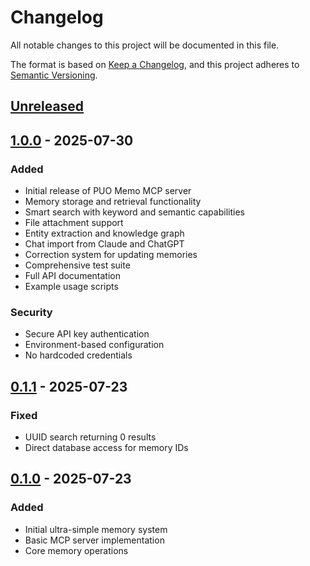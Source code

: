 # Changelog

All notable changes to this project will be documented in this file.

The format is based on [Keep a Changelog](https://keepachangelog.com/en/1.0.0/),
and this project adheres to [Semantic Versioning](https://semver.org/spec/v2.0.0.html).

## [Unreleased]

## [1.0.0] - 2025-07-30

### Added
- Initial release of PUO Memo MCP server
- Memory storage and retrieval functionality
- Smart search with keyword and semantic capabilities
- File attachment support
- Entity extraction and knowledge graph
- Chat import from Claude and ChatGPT
- Correction system for updating memories
- Comprehensive test suite
- Full API documentation
- Example usage scripts

### Security
- Secure API key authentication
- Environment-based configuration
- No hardcoded credentials

## [0.1.1] - 2025-07-23

### Fixed
- UUID search returning 0 results
- Direct database access for memory IDs

## [0.1.0] - 2025-07-23

### Added
- Initial ultra-simple memory system
- Basic MCP server implementation
- Core memory operations

[Unreleased]: https://github.com/coladapo/puo-memo-mcp/compare/v1.0.0...HEAD
[1.0.0]: https://github.com/coladapo/puo-memo-mcp/compare/v0.1.1...v1.0.0
[0.1.1]: https://github.com/coladapo/puo-memo-mcp/compare/v0.1.0...v0.1.1
[0.1.0]: https://github.com/coladapo/puo-memo-mcp/releases/tag/v0.1.0